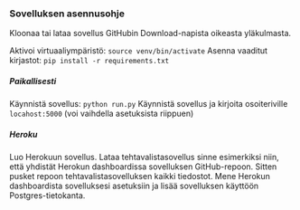 ### Sovelluksen asennusohje

Kloonaa tai lataa sovellus GitHubin Download-napista oikeasta yläkulmasta.

Aktivoi virtuaaliympäristö: `source venv/bin/activate`
Asenna vaaditut kirjastot: `pip install -r requirements.txt`

##### Paikallisesti
Käynnistä sovellus: `python run.py`
Käynnistä sovellus ja kirjoita osoiteriville `locahost:5000` (voi vaihdella asetuksista riippuen)

##### Heroku
Luo Herokuun sovellus. Lataa tehtavalistasovellus sinne esimerkiksi niin, että yhdistät Herokun dashboardissa sovelluksen GitHub-repoon. Sitten pusket repoon tehtavalistasovelluksen kaikki tiedostot. Mene Herokun dashboardista sovelluksesi asetuksiin ja lisää sovelluksen käyttöön Postgres-tietokanta.